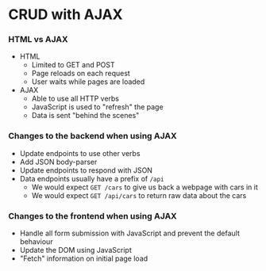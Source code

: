# CRUD with AJAX

### HTML vs AJAX
* HTML
  * Limited to GET and POST
  * Page reloads on each request
  * User waits while pages are loaded
* AJAX
  * Able to use all HTTP verbs
  * JavaScript is used to "refresh" the page
  * Data is sent "behind the scenes"

### Changes to the backend when using AJAX
* Update endpoints to use other verbs
* Add JSON body-parser
* Update endpoints to respond with JSON
* Data endpoints usually have a prefix of `/api`
  * We would expect `GET /cars` to give us back a webpage with cars in it
  * We would expect `GET /api/cars` to return raw data about the cars

### Changes to the frontend when using AJAX
* Handle all form submission with JavaScript and prevent the default behaviour
* Update the DOM using JavaScript
* "Fetch" information on initial page load
